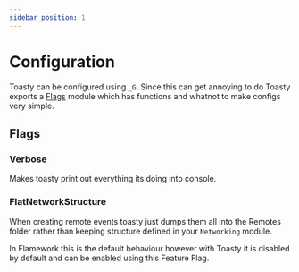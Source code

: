 ```yaml
---
sidebar_position: 1
---
```


# Configuration

Toasty can be configured using `_G`. Since this can get annoying to do Toasty exports a [Flags](/api/Flags) module which has functions and whatnot to make configs very simple.

## Flags

### Verbose

Makes toasty print out everything its doing into console.

### FlatNetworkStructure

When creating remote events toasty just dumps them all into the Remotes folder rather than keeping structure defined in your `Networking` module.

In Flamework this is the default behaviour however with Toasty it is disabled by default and can be enabled using this Feature Flag.